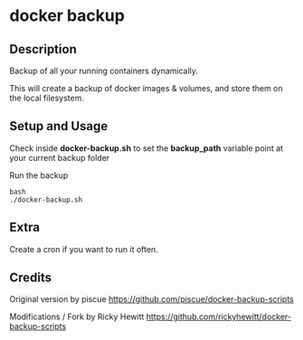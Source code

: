 # docker backup

## Description

Backup of all your running containers dynamically.

This will create a backup of docker images & volumes, and store them on the local filesystem.

## Setup and Usage

Check inside **docker-backup.sh** to set the **backup_path** variable point at your current backup folder

Run the backup
```
bash
./docker-backup.sh
```

## Extra

Create a cron if you want to run it often.

## Credits

Original version by piscue
https://github.com/piscue/docker-backup-scripts

Modifications / Fork by Ricky Hewitt
https://github.com/rickyhewitt/docker-backup-scripts
